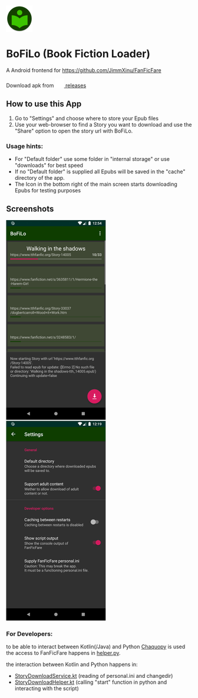 ![](app/src/main/res/mipmap-hdpi/ic_launcher_round.png "Logo Bofilo")

# BoFiLo (Book Fiction Loader)

A Android frontend for https://github.com/JimmXinu/FanFicFare

Download apk from ![](app/src/main/res/drawable-mdpi/ic_notification_download.png)[ releases](https://github.com/Octav14n/BoFiLo/releases)

## How to use this App

1. Go to "Settings" and choose where to store your Epub files
2. Use your web-browser to find a Story you want to download and use the "Share" option to open the story url with BoFiLo.

### Usage hints:

- For "Default folder" use some folder in "internal storage" or use "downloads" for best speed
- If no "Default folder" is supplied all Epubs will be saved in the "cache" directory of the app.
- The Icon in the bottom right of the main screen starts downloading Epubs for testing purposes

## Screenshots

![Main screen](.github/screenshots/main_preview.png)![Setting screen](.github/screenshots/settings_preview.png)

### For Developers:

to be able to interact between Kotlin(/Java) and Python [Chaquopy](https://chaquo.com/chaquopy/) is used\
the access to FanFicFare happens in [helper.py](app/src/main/python/helper.py).

the interaction between Kotlin and Python happens in:

- [StoryDownloadService.kt](app/src/main/java/eu/schnuff/bofilo/download/StoryDownloadService.kt) (reading of personal.ini and changedir)
- [StoryDownloadHelper.kt](app/src/main/java/eu/schnuff/bofilo/download/StoryDownloadHelper.kt) (calling "start" function in python and interacting with the script)